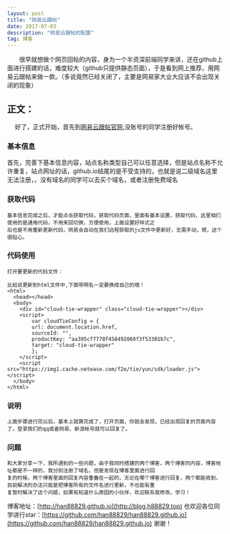 ```yaml
---
layout: post
title: "网易云跟帖"
date: 2017-07-03 
description: "网易云跟帖的配置"
tag: 博客 
---   
```


　　很早就想做个网页回帖的内容，身为一个半资深前端同学来讲，还在github上面进行搭建的话，难度较大（github只提供静态页面），于是看到网上推荐，用网易云跟帖来做一款。（多说竟然已经关闭了，主要是网易家大业大应该不会出现关闭的现象）
 

## 正文：
　 好了，正式开始，首先到[网易云跟帖官网](manage.gentie.163.com),没账号的同学注册好帐号。

### 基本信息         

首先，完善下基本信息内容，站点名称类型自己可以任意选择，但是站点名称不允许重复，站点网址的话，github.io结尾的是不受支持的，也就是说二级域名这里无法注册，，没有域名的同学可以去买个域名，或者注册免费域名

### 获取代码
    基本信息完成之后，才能点击获取代码，获取代码页面，里面有基本设置，获取代码，这里咱们使用的是通用代码，不用来回切换，方便使用，上面设置好样式之
	后也是不用重新更新代码，网易会自动在我们远程获取的js文件中更新好，无需手动，嗯，这个很贴心。

### 代码使用
    打开要更新的代码文件：
	
	比如说更新到html文件中,下面带啊名一定要换成自己的哦！
	<html>
	  <head></head>
	  <body>
	    <div id="cloud-tie-wrapper" class="cloud-tie-wrapper"></div>
		<script>
		    var cloudTieConfig = {
			url: document.location.href, 
			sourceId: "",
			productKey: "aa395cf7778f458492060f3f53301b7c",
			target: "cloud-tie-wrapper"
			};
		</script>
		<script src="https://img1.cache.netease.com/f2e/tie/yun/sdk/loader.js"></script> 
	  </body>
	</html>

### 说明
    上面步骤进行完以后，基本上就算完成了，打开页面，你就会发现，已经出现回复的页面内容了，登录我们的qq或者网易、新浪帐号就可以回复了。

### 问题

    和大家分享一下，我所遇到的一些问题，由于我同时搭建的两个博客，两个博客的内容，博客地址都是不一样的，我分别注册了域名，但是发现在博客里面进行回
	复的时候，两个博客里面的回复内容重叠在一起的，无论在哪个博客进行回复，两个都能收到，目前解决的办法只能是把博客所有的文件名进行更新，不也能有重
	复暂时解决了这个问题，如果有知道什么原因的小伙伴，欢迎联系我修改，学习！


博客地址：[http://han88829.github.io](http://blog.h88829.top)
也欢迎各位同学进行star：[https://github.com/han88829/han88829.github.io](https://github.com/han88829/han88829.github.io) 谢谢！
